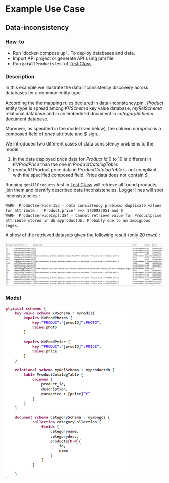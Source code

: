 # Example Use Case

## Data-inconsistency

### How-to

-   Run 'docker-compose up' . To deploy databases and data.
-   Import API project or generate API using pml file.
-   Run `getAllProducts` test of [Test Class](https://github.com/gobertm/HyDRa/blob/main/Use-Cases/uc2-datainconsistency/src/test/java/DataInconsistenciesTests.java)

### Description
In this example we illustrate the data inconsistency discovery across databases for a common entity type.

According the the mapping rules declared in data-inconstency.pml, *Product* entity type is spread among *KVSchema* key value database, *myRelSchema* relational database and in an embedded document in *categorySchema* document database.

Moreover, as specified in the model (see below), the column *europrice* is a composed field of *price* attribute and *$* sign.

We introduced two different cases of data consistency problems to the model :
1.  In the data deployed *price* data for *Product id* 0 to 10 is different in *KVProdPrice* than the one in *ProductCatalogTable*.
2.  *product0* Product price data in *ProductCatalogTable* is not compliant with the specified composed field. Price data does not contain *$*.

Running `getAllProducts` test in [Test Class](https://github.com/gobertm/HyDRa/blob/main/Use-Cases/uc2-datainconsistency/src/test/java/DataInconsistenciesTests.java) will retrieve all found products, join them and identify described data inconsistencies.
Logger lines will spot inconsistencies :

    WARN  ProductService:153 - data consistency problem: duplicate values for attribute : 'Product.price' ==> 1700927051 and 0
    WARN  ProductServiceImpl:384 - Cannot retrieve value for Productprice attribute stored in db myproductdb. Probably due to an ambiguous regex.

A show of the retrieved datasets gives the following result (only 20 rows) :

![results](src/main/resources/results.PNG)


### Model 

![data-inconsistency model](src/main/resources/model.PNG)